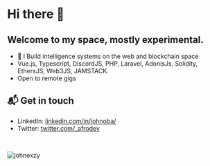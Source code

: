 # Hi there 👋
## Welcome to my space, mostly experimental. 

- 🏢 I Build intelligence systems on the web and blockchain space
- Vue.js, Typescript, DiscordJS, PHP, Laravel, AdonisJs, Solidity, EthersJS, Web3JS, JAMSTACK.
- Open to remote gigs
## 📬 Get in touch

- LinkedIn: [linkedin.com/in/johnoba/][1]
- Twitter: [twitter.com/_afrodev][2]
<br/>
<p align="left"> <img src="https://komarev.com/ghpvc/?username=johnexzy&label=Profile%20views&color=0e75b6&style=flat" alt="johnexzy" /> </p>

[1]: https://www.linkedin.com/in/johnoba/
[2]: https://twitter.com/intent/follow?screen_name=_afrodev
